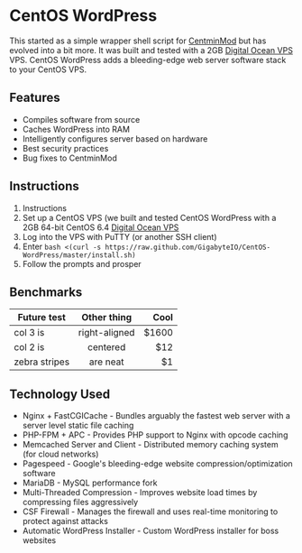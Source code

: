 # CentOS WordPress
This started as a simple wrapper shell script for [CentminMod](http://centminmod.com/) but has evolved into a bit more. It was built and tested with a 2GB [Digital Ocean VPS](https://www.digitalocean.com/?refcode=751743d45e36) VPS. CentOS WordPress adds a bleeding-edge web server software stack to your CentOS VPS.
## Features
+ Compiles software from source
+ Caches WordPress into RAM
+ Intelligently configures server based on hardware
+ Best security practices
+ Bug fixes to CentminMod

## Instructions
1. Instructions
2. Set up a CentOS VPS (we built and tested CentOS WordPress with a 2GB 64-bit CentOS 6.4 [Digital Ocean VPS](https://www.digitalocean.com/?refcode=751743d45e36)
3. Log into the VPS with PuTTY (or another SSH client)
4. Enter `bash <(curl -s https://raw.github.com/GigabyteIO/CentOS-WordPress/master/install.sh)`
5. Follow the prompts and prosper
## Benchmarks

| Future test        | Other thing           | Cool  |
| ------------- |:-------------:| -----:|
| col 3 is      | right-aligned | $1600 |
| col 2 is      | centered      |   $12 |
| zebra stripes | are neat      |    $1 |

## Technology Used

+ Nginx + FastCGICache - Bundles arguably the fastest web server with a server level static file caching
+ PHP-FPM + APC - Provides PHP support to Nginx with opcode caching
+ Memcached Server and Client - Distributed memory caching system (for cloud networks)
+ Pagespeed - Google's bleeding-edge website compression/optimization software
+ MariaDB - MySQL performance fork
+ Multi-Threaded Compression - Improves website load times by compressing files aggressively
+ CSF Firewall - Manages the firewall and uses real-time monitoring to protect against attacks
+ Automatic WordPress Installer - Custom WordPress installer for boss websites

